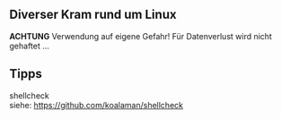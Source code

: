 ## Diverser Kram rund um Linux

**ACHTUNG**
Verwendung auf eigene Gefahr!
Für Datenverlust wird nicht gehaftet ... 


## Tipps  

shellcheck <deinScript>  
siehe: https://github.com/koalaman/shellcheck  
